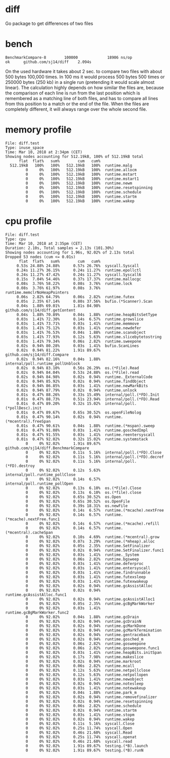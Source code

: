 # diff
Go package to get differences of two files

# bench  
    BenchmarkCompare-8        100000             18906 ns/op
    ok      github.com/sj14/diff    2.094s
    
On the used hardware it takes about 2 sec. to compare two files with about 500 bytes 100,000 times.
In 100 ms it would process 500 bytes 500 times or 250000 bytes (250 kb) in a single run (pretending it would scale almost linear).
The calculation highly depends on how similar the files are, because the comparison of each line is run from the last position which is remembered as a matching line of both files, 
and has to compare all lines from this position to a match or the end of the file. When the files are completely different, it will always range over the whole second file.


# memory profile
    File: diff.test
    Type: inuse_space
    Time: Mar 10, 2018 at 2:34pm (CET)
    Showing nodes accounting for 512.19kB, 100% of 512.19kB total
          flat  flat%   sum%        cum   cum%
      512.19kB   100%   100%   512.19kB   100%  runtime.malg
             0     0%   100%   512.19kB   100%  runtime.allocm
             0     0%   100%   512.19kB   100%  runtime.mstart
             0     0%   100%   512.19kB   100%  runtime.mstart1
             0     0%   100%   512.19kB   100%  runtime.newm
             0     0%   100%   512.19kB   100%  runtime.resetspinning
             0     0%   100%   512.19kB   100%  runtime.schedule
             0     0%   100%   512.19kB   100%  runtime.startm
             0     0%   100%   512.19kB   100%  runtime.wakep

# cpu profile
    File: diff.test
    Type: cpu
    Time: Mar 10, 2018 at 2:35pm (CET)
    Duration: 2.10s, Total samples = 2.13s (101.30%)
    Showing nodes accounting for 1.96s, 92.02% of 2.13s total
    Dropped 53 nodes (cum <= 0.01s)
          flat  flat%   sum%        cum   cum%
         0.53s 24.88% 24.88%      0.57s 26.76%  syscall.Syscall
         0.24s 11.27% 36.15%      0.24s 11.27%  runtime.epollctl
         0.24s 11.27% 47.42%      0.24s 11.27%  syscall.Syscall6
         0.15s  7.04% 54.46%      0.37s 17.37%  runtime.mallocgc
         0.08s  3.76% 58.22%      0.08s  3.76%  runtime.lock
         0.08s  3.76% 61.97%      0.08s  3.76%  runtime.memclrNoHeapPointers
         0.06s  2.82% 64.79%      0.06s  2.82%  runtime.futex
         0.05s  2.35% 67.14%      0.80s 37.56%  bufio.(*Scanner).Scan
         0.04s  1.88% 69.01%      1.81s 84.98%  github.com/sj14/diff.getContent
         0.04s  1.88% 70.89%      0.04s  1.88%  runtime.heapBitsSetType
         0.03s  1.41% 72.30%      0.14s  6.57%  runtime.growslice
         0.03s  1.41% 73.71%      0.03s  1.41%  runtime.memmove
         0.03s  1.41% 75.12%      0.03s  1.41%  runtime.newdefer
         0.03s  1.41% 76.53%      0.04s  1.88%  runtime.scanobject
         0.03s  1.41% 77.93%      0.12s  5.63%  runtime.slicebytetostring
         0.03s  1.41% 79.34%      0.06s  2.82%  runtime.sweepone
         0.02s  0.94% 80.28%      0.03s  1.41%  bufio.ScanLines
         0.02s  0.94% 81.22%      1.91s 89.67%  github.com/sj14/diff.Compare
         0.02s  0.94% 82.16%      0.04s  1.88%  internal/poll.runtime_pollUnblock
         0.02s  0.94% 83.10%      0.56s 26.29%  os.(*File).Read
         0.02s  0.94% 84.04%      0.53s 24.88%  os.(*File).read
         0.02s  0.94% 84.98%      0.02s  0.94%  runtime._ExternalCode
         0.02s  0.94% 85.92%      0.02s  0.94%  runtime.findObject
         0.02s  0.94% 86.85%      0.03s  1.41%  runtime.newMarkBits
         0.02s  0.94% 87.79%      0.02s  0.94%  runtime.unlock
         0.01s  0.47% 88.26%      0.33s 15.49%  internal/poll.(*FD).Init
         0.01s  0.47% 88.73%      0.51s 23.94%  internal/poll.(*FD).Read
         0.01s  0.47% 89.20%      0.32s 15.02%  internal/poll.(*pollDesc).init
         0.01s  0.47% 89.67%      0.65s 30.52%  os.openFileNolog
         0.01s  0.47% 90.14%      0.02s  0.94%  runtime.(*mcentral).freeSpan
         0.01s  0.47% 90.61%      0.04s  1.88%  runtime.(*mspan).sweep
         0.01s  0.47% 91.08%      0.03s  1.41%  runtime.goschedImpl
         0.01s  0.47% 91.55%      0.03s  1.41%  runtime.reentersyscall
         0.01s  0.47% 92.02%      0.32s 15.02%  runtime.systemstack
             0     0% 92.02%      1.91s 89.67%  github.com/sj14/diff.BenchmarkCompare
             0     0% 92.02%      0.11s  5.16%  internal/poll.(*FD).Close
             0     0% 92.02%      0.11s  5.16%  internal/poll.(*FD).decref
             0     0% 92.02%      0.11s  5.16%  internal/poll.(*FD).destroy
             0     0% 92.02%      0.12s  5.63%  internal/poll.runtime_pollClose
             0     0% 92.02%      0.14s  6.57%  internal/poll.runtime_pollOpen
             0     0% 92.02%      0.13s  6.10%  os.(*File).Close
             0     0% 92.02%      0.13s  6.10%  os.(*file).close
             0     0% 92.02%      0.65s 30.52%  os.Open
             0     0% 92.02%      0.65s 30.52%  os.OpenFile
             0     0% 92.02%      0.39s 18.31%  os.newFile
             0     0% 92.02%      0.14s  6.57%  runtime.(*mcache).nextFree
             0     0% 92.02%      0.14s  6.57%  runtime.(*mcache).nextFree.func1
             0     0% 92.02%      0.14s  6.57%  runtime.(*mcache).refill
             0     0% 92.02%      0.14s  6.57%  runtime.(*mcentral).cacheSpan
             0     0% 92.02%      0.10s  4.69%  runtime.(*mcentral).grow
             0     0% 92.02%      0.07s  3.29%  runtime.(*mheap).alloc
             0     0% 92.02%      0.05s  2.35%  runtime.SetFinalizer
             0     0% 92.02%      0.02s  0.94%  runtime.SetFinalizer.func1
             0     0% 92.02%      0.03s  1.41%  runtime._System
             0     0% 92.02%      0.06s  2.82%  runtime.bgsweep
             0     0% 92.02%      0.03s  1.41%  runtime.deferproc
             0     0% 92.02%      0.03s  1.41%  runtime.entersyscall
             0     0% 92.02%      0.03s  1.41%  runtime.findrunnable
             0     0% 92.02%      0.03s  1.41%  runtime.futexsleep
             0     0% 92.02%      0.03s  1.41%  runtime.futexwakeup
             0     0% 92.02%      0.02s  0.94%  runtime.gcAssistAlloc
             0     0% 92.02%      0.02s  0.94%  runtime.gcAssistAlloc.func1
             0     0% 92.02%      0.02s  0.94%  runtime.gcAssistAlloc1
             0     0% 92.02%      0.05s  2.35%  runtime.gcBgMarkWorker
             0     0% 92.02%      0.03s  1.41%  runtime.gcBgMarkWorker.func2
             0     0% 92.02%      0.04s  1.88%  runtime.gcDrain
             0     0% 92.02%      0.02s  0.94%  runtime.gcDrainN
             0     0% 92.02%      0.02s  0.94%  runtime.gcMarkDone
             0     0% 92.02%      0.02s  0.94%  runtime.gcMarkTermination
             0     0% 92.02%      0.02s  0.94%  runtime.gentraceback
             0     0% 92.02%      0.02s  0.94%  runtime.gosched_m
             0     0% 92.02%      0.06s  2.82%  runtime.gosweepone
             0     0% 92.02%      0.06s  2.82%  runtime.gosweepone.func1
             0     0% 92.02%      0.03s  1.41%  runtime.heapBits.initSpan
             0     0% 92.02%      0.17s  7.98%  runtime.makeslice
             0     0% 92.02%      0.02s  0.94%  runtime.markroot
             0     0% 92.02%      0.06s  2.82%  runtime.mcall
             0     0% 92.02%      0.12s  5.63%  runtime.netpollclose
             0     0% 92.02%      0.12s  5.63%  runtime.netpollopen
             0     0% 92.02%      0.03s  1.41%  runtime.newobject
             0     0% 92.02%      0.02s  0.94%  runtime.notesleep
             0     0% 92.02%      0.03s  1.41%  runtime.notewakeup
             0     0% 92.02%      0.04s  1.88%  runtime.park_m
             0     0% 92.02%      0.02s  0.94%  runtime.removefinalizer
             0     0% 92.02%      0.02s  0.94%  runtime.resetspinning
             0     0% 92.02%      0.06s  2.82%  runtime.schedule
             0     0% 92.02%      0.02s  0.94%  runtime.startm
             0     0% 92.02%      0.03s  1.41%  runtime.stopm
             0     0% 92.02%      0.02s  0.94%  runtime.wakep
             0     0% 92.02%      0.11s  5.16%  syscall.Close
             0     0% 92.02%      0.25s 11.74%  syscall.Open
             0     0% 92.02%      0.46s 21.60%  syscall.Read
             0     0% 92.02%      0.25s 11.74%  syscall.openat
             0     0% 92.02%      0.46s 21.60%  syscall.read
             0     0% 92.02%      1.91s 89.67%  testing.(*B).launch
             0     0% 92.02%      1.91s 89.67%  testing.(*B).runN
